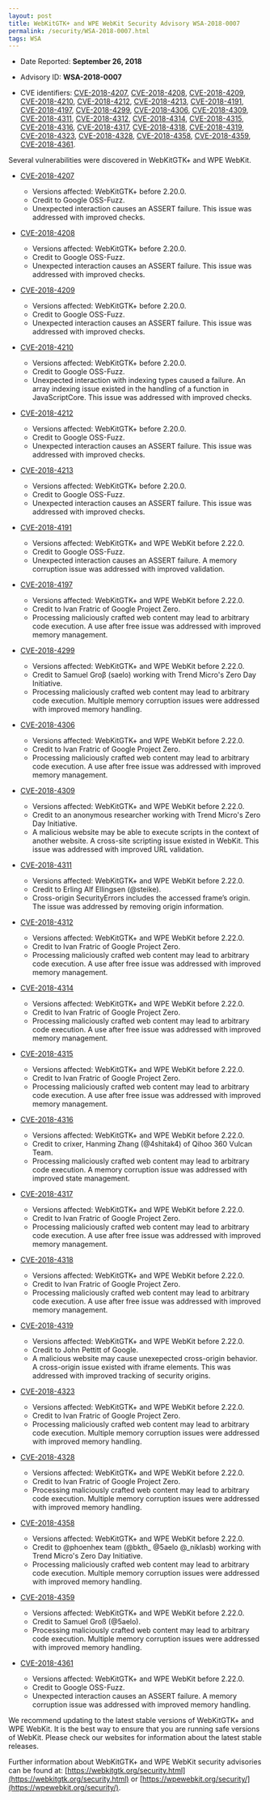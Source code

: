 ```yaml
---
layout: post
title: WebKitGTK+ and WPE WebKit Security Advisory WSA-2018-0007
permalink: /security/WSA-2018-0007.html
tags: WSA
---
```


* Date Reported: **September 26, 2018**

* Advisory ID: **WSA-2018-0007**

* CVE identifiers: [CVE-2018-4207](#CVE-2018-4207), [CVE-2018-4208](#CVE-2018-4208),
  [CVE-2018-4209](#CVE-2018-4209), [CVE-2018-4210](#CVE-2018-4210),
  [CVE-2018-4212](#CVE-2018-4212), [CVE-2018-4213](#CVE-2018-4213),
  [CVE-2018-4191](#CVE-2018-4191), [CVE-2018-4197](#CVE-2018-4197),
  [CVE-2018-4299](#CVE-2018-4299), [CVE-2018-4306](#CVE-2018-4306),
  [CVE-2018-4309](#CVE-2018-4309), [CVE-2018-4311](#CVE-2018-4311),
  [CVE-2018-4312](#CVE-2018-4312), [CVE-2018-4314](#CVE-2018-4314),
  [CVE-2018-4315](#CVE-2018-4315), [CVE-2018-4316](#CVE-2018-4316),
  [CVE-2018-4317](#CVE-2018-4317), [CVE-2018-4318](#CVE-2018-4318),
  [CVE-2018-4319](#CVE-2018-4319), [CVE-2018-4323](#CVE-2018-4323),
  [CVE-2018-4328](#CVE-2018-4328), [CVE-2018-4358](#CVE-2018-4358),
  [CVE-2018-4359](#CVE-2018-4359), [CVE-2018-4361](#CVE-2018-4361).


Several vulnerabilities were discovered in WebKitGTK+ and WPE WebKit.

* <a name="CVE-2018-4207" href="https://cve.mitre.org/cgi-bin/cvename.cgi?name=CVE-2018-4207">CVE-2018-4207</a>
  * Versions affected: WebKitGTK+ before 2.20.0.
  * Credit to Google OSS-Fuzz.
  * Unexpected interaction causes an ASSERT failure. This issue was
    addressed with improved checks.

* <a name="CVE-2018-4208" href="https://cve.mitre.org/cgi-bin/cvename.cgi?name=CVE-2018-4208">CVE-2018-4208</a>
  * Versions affected: WebKitGTK+ before 2.20.0.
  * Credit to Google OSS-Fuzz.
  * Unexpected interaction causes an ASSERT failure. This issue was
    addressed with improved checks.

* <a name="CVE-2018-4209" href="https://cve.mitre.org/cgi-bin/cvename.cgi?name=CVE-2018-4209">CVE-2018-4209</a>
  * Versions affected: WebKitGTK+ before 2.20.0.
  * Credit to Google OSS-Fuzz.
  * Unexpected interaction causes an ASSERT failure. This issue was
    addressed with improved checks.

* <a name="CVE-2018-4210" href="https://cve.mitre.org/cgi-bin/cvename.cgi?name=CVE-2018-4210">CVE-2018-4210</a>
  * Versions affected: WebKitGTK+ before 2.20.0.
  * Credit to Google OSS-Fuzz.
  * Unexpected interaction with indexing types caused a failure. An
    array indexing issue existed in the handling of a function in
    JavaScriptCore. This issue was addressed with improved checks.

* <a name="CVE-2018-4212" href="https://cve.mitre.org/cgi-bin/cvename.cgi?name=CVE-2018-4212">CVE-2018-4212</a>
  * Versions affected: WebKitGTK+ before 2.20.0.
  * Credit to Google OSS-Fuzz.
  * Unexpected interaction causes an ASSERT failure. This issue was
    addressed with improved checks.

* <a name="CVE-2018-4213" href="https://cve.mitre.org/cgi-bin/cvename.cgi?name=CVE-2018-4213">CVE-2018-4213</a>
  * Versions affected: WebKitGTK+ before 2.20.0.
  * Credit to Google OSS-Fuzz.
  * Unexpected interaction causes an ASSERT failure. This issue was
    addressed with improved checks.

* <a name="CVE-2018-4191" href="https://cve.mitre.org/cgi-bin/cvename.cgi?name=CVE-2018-4191">CVE-2018-4191</a>
  * Versions affected: WebKitGTK+ and WPE WebKit before 2.22.0.
  * Credit to Google OSS-Fuzz.
  * Unexpected interaction causes an ASSERT failure. A memory corruption
    issue was addressed with improved validation.

* <a name="CVE-2018-4197" href="https://cve.mitre.org/cgi-bin/cvename.cgi?name=CVE-2018-4197">CVE-2018-4197</a>
  * Versions affected: WebKitGTK+ and WPE WebKit before 2.22.0.
  * Credit to Ivan Fratric of Google Project Zero.
  * Processing maliciously crafted web content may lead to arbitrary
    code execution. A use after free issue was addressed with improved
    memory management.

* <a name="CVE-2018-4299" href="https://cve.mitre.org/cgi-bin/cvename.cgi?name=CVE-2018-4299">CVE-2018-4299</a>
  * Versions affected: WebKitGTK+ and WPE WebKit before 2.22.0.
  * Credit to Samuel Groβ (saelo) working with Trend Micro's Zero Day
    Initiative.
  * Processing maliciously crafted web content may lead to arbitrary
    code execution. Multiple memory corruption issues were addressed
    with improved memory handling.

* <a name="CVE-2018-4306" href="https://cve.mitre.org/cgi-bin/cvename.cgi?name=CVE-2018-4306">CVE-2018-4306</a>
  * Versions affected: WebKitGTK+ and WPE WebKit before 2.22.0.
  * Credit to Ivan Fratric of Google Project Zero.
  * Processing maliciously crafted web content may lead to arbitrary
    code execution. A use after free issue was addressed with improved
    memory management.

* <a name="CVE-2018-4309" href="https://cve.mitre.org/cgi-bin/cvename.cgi?name=CVE-2018-4309">CVE-2018-4309</a>
  * Versions affected: WebKitGTK+ and WPE WebKit before 2.22.0.
  * Credit to an anonymous researcher working with Trend Micro's Zero
    Day Initiative.
  * A malicious website may be able to execute scripts in the context of
    another website. A cross-site scripting issue existed in WebKit.
    This issue was addressed with improved URL validation.

* <a name="CVE-2018-4311" href="https://cve.mitre.org/cgi-bin/cvename.cgi?name=CVE-2018-4311">CVE-2018-4311</a>
  * Versions affected: WebKitGTK+ and WPE WebKit before 2.22.0.
  * Credit to Erling Alf Ellingsen (@steike).
  * Cross-origin SecurityErrors includes the accessed frame’s origin.
    The issue was addressed by removing origin information.

* <a name="CVE-2018-4312" href="https://cve.mitre.org/cgi-bin/cvename.cgi?name=CVE-2018-4312">CVE-2018-4312</a>
  * Versions affected: WebKitGTK+ and WPE WebKit before 2.22.0.
  * Credit to Ivan Fratric of Google Project Zero.
  * Processing maliciously crafted web content may lead to arbitrary
    code execution. A use after free issue was addressed with improved
    memory management.

* <a name="CVE-2018-4314" href="https://cve.mitre.org/cgi-bin/cvename.cgi?name=CVE-2018-4314">CVE-2018-4314</a>
  * Versions affected: WebKitGTK+ and WPE WebKit before 2.22.0.
  * Credit to Ivan Fratric of Google Project Zero.
  * Processing maliciously crafted web content may lead to arbitrary
    code execution. A use after free issue was addressed with improved
    memory management.

* <a name="CVE-2018-4315" href="https://cve.mitre.org/cgi-bin/cvename.cgi?name=CVE-2018-4315">CVE-2018-4315</a>
  * Versions affected: WebKitGTK+ and WPE WebKit before 2.22.0.
  * Credit to Ivan Fratric of Google Project Zero.
  * Processing maliciously crafted web content may lead to arbitrary
    code execution. A use after free issue was addressed with improved
    memory management.

* <a name="CVE-2018-4316" href="https://cve.mitre.org/cgi-bin/cvename.cgi?name=CVE-2018-4316">CVE-2018-4316</a>
  * Versions affected: WebKitGTK+ and WPE WebKit before 2.22.0.
  * Credit to crixer, Hanming Zhang (@4shitak4) of Qihoo 360 Vulcan
    Team.
  * Processing maliciously crafted web content may lead to arbitrary
    code execution. A memory corruption issue was addressed with
    improved state management.

* <a name="CVE-2018-4317" href="https://cve.mitre.org/cgi-bin/cvename.cgi?name=CVE-2018-4317">CVE-2018-4317</a>
  * Versions affected: WebKitGTK+ and WPE WebKit before 2.22.0.
  * Credit to Ivan Fratric of Google Project Zero.
  * Processing maliciously crafted web content may lead to arbitrary
    code execution. A use after free issue was addressed with improved
    memory management.

* <a name="CVE-2018-4318" href="https://cve.mitre.org/cgi-bin/cvename.cgi?name=CVE-2018-4318">CVE-2018-4318</a>
  * Versions affected: WebKitGTK+ and WPE WebKit before 2.22.0.
  * Credit to Ivan Fratric of Google Project Zero.
  * Processing maliciously crafted web content may lead to arbitrary
    code execution. A use after free issue was addressed with improved
    memory management.

* <a name="CVE-2018-4319" href="https://cve.mitre.org/cgi-bin/cvename.cgi?name=CVE-2018-4319">CVE-2018-4319</a>
  * Versions affected: WebKitGTK+ and WPE WebKit before 2.22.0.
  * Credit to John Pettitt of Google.
  * A malicious website may cause unexepected cross-origin behavior. A
    cross-origin issue existed with iframe elements. This was addressed
    with improved tracking of security origins.

* <a name="CVE-2018-4323" href="https://cve.mitre.org/cgi-bin/cvename.cgi?name=CVE-2018-4323">CVE-2018-4323</a>
  * Versions affected: WebKitGTK+ and WPE WebKit before 2.22.0.
  * Credit to Ivan Fratric of Google Project Zero.
  * Processing maliciously crafted web content may lead to arbitrary
    code execution. Multiple memory corruption issues were addressed
    with improved memory handling.

* <a name="CVE-2018-4328" href="https://cve.mitre.org/cgi-bin/cvename.cgi?name=CVE-2018-4328">CVE-2018-4328</a>
  * Versions affected: WebKitGTK+ and WPE WebKit before 2.22.0.
  * Credit to Ivan Fratric of Google Project Zero.
  * Processing maliciously crafted web content may lead to arbitrary
    code execution. Multiple memory corruption issues were addressed
    with improved memory handling.

* <a name="CVE-2018-4358" href="https://cve.mitre.org/cgi-bin/cvename.cgi?name=CVE-2018-4358">CVE-2018-4358</a>
  * Versions affected: WebKitGTK+ and WPE WebKit before 2.22.0.
  * Credit to @phoenhex team (@bkth_ @5aelo @_niklasb) working with
    Trend Micro's Zero Day Initiative.
  * Processing maliciously crafted web content may lead to arbitrary
    code execution. Multiple memory corruption issues were addressed
    with improved memory handling.

* <a name="CVE-2018-4359" href="https://cve.mitre.org/cgi-bin/cvename.cgi?name=CVE-2018-4359">CVE-2018-4359</a>
  * Versions affected: WebKitGTK+ and WPE WebKit before 2.22.0.
  * Credit to Samuel Groß (@5aelo).
  * Processing maliciously crafted web content may lead to arbitrary
    code execution. Multiple memory corruption issues were addressed
    with improved memory handling.

* <a name="CVE-2018-4361" href="https://cve.mitre.org/cgi-bin/cvename.cgi?name=CVE-2018-4361">CVE-2018-4361</a>
  * Versions affected: WebKitGTK+ and WPE WebKit before 2.22.0.
  * Credit to Google OSS-Fuzz.
  * Unexpected interaction causes an ASSERT failure. A memory corruption
    issue was addressed with improved memory handling.


We recommend updating to the latest stable versions of WebKitGTK+ and
WPE WebKit. It is the best way to ensure that you are running safe
versions of WebKit. Please check our websites for information about the
latest stable releases.

Further information about WebKitGTK+ and WPE WebKit security advisories can be found at: 
[https://webkitgtk.org/security.html](https://webkitgtk.org/security.html) or [https://wpewebkit.org/security/](https://wpewebkit.org/security/).
